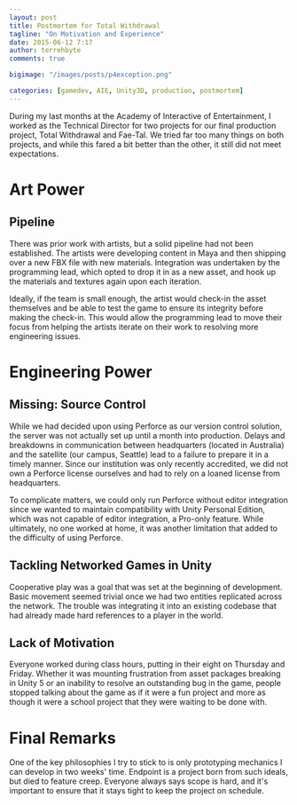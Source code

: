 ```yaml
---
layout: post
title: Postmortem for Total Withdrawal
tagline: "On Motivation and Experience"
date: 2015-06-12 7:17
author: terrehbyte
comments: true

bigimage: "/images/posts/p4exception.png"

categories: [gamedev, AIE, Unity3D, production, postmortem]
---
```


During my last months at the Academy of Interactive of Entertainment, I worked as the Technical Director for two projects for our final production project, Total Withdrawal and Fae-Tal. We tried far too many things on both projects, and while this fared a bit better than the other, it still did not meet expectations. 

# Art Power 

## Pipeline

There was prior work with artists, but a solid pipeline had not been established. The artists were developing content in Maya and then shipping over a new FBX file with new materials. Integration was undertaken by the programming lead, which opted to drop it in as a new asset, and hook up the materials and textures again upon each iteration.

Ideally, if the team is small enough, the artist would check-in the asset themselves and be able to test the game to ensure its integrity before making the check-in. This would allow the programming lead to move their focus from helping the artists iterate on their work to resolving more engineering issues. 

# Engineering Power

## Missing: Source Control

While we had decided upon using Perforce as our version control solution, the server was not actually set up until a month into production. Delays and breakdowns in communication between headquarters (located in Australia) and the satellite (our campus, Seattle) lead to a failure to prepare it in a timely manner. Since our institution was only recently accredited, we did not own a Perforce license ourselves and had to rely on a loaned license from headquarters.  

To complicate matters, we could only run Perforce without editor integration since we wanted to maintain compatibility with Unity Personal Edition, which was not capable of editor integration, a Pro-only feature. While ultimately, no one worked at home, it was another limitation that added to the difficulty of using Perforce.

## Tackling Networked Games in Unity

Cooperative play was a goal that was set at the beginning of development. Basic movement seemed trivial once we had two entities replicated across the network. The trouble was integrating it into an existing codebase that had already made hard references to a player in the world.

## Lack of Motivation

Everyone worked during class hours, putting in their eight on Thursday and Friday. Whether it was mounting frustration from asset packages breaking in Unity 5 or an inability to resolve an outstanding bug in the game, people stopped talking about the game as if it were a fun project and more as though it were a school project that they were waiting to be done with.

# Final Remarks

One of the key philosophies I try to stick to is only prototyping mechanics I can develop in two weeks' time. Endpoint is a project born from such ideals, but died to feature creep. Everyone always says scope is hard, and it's important to ensure that it stays tight to keep the project on schedule.